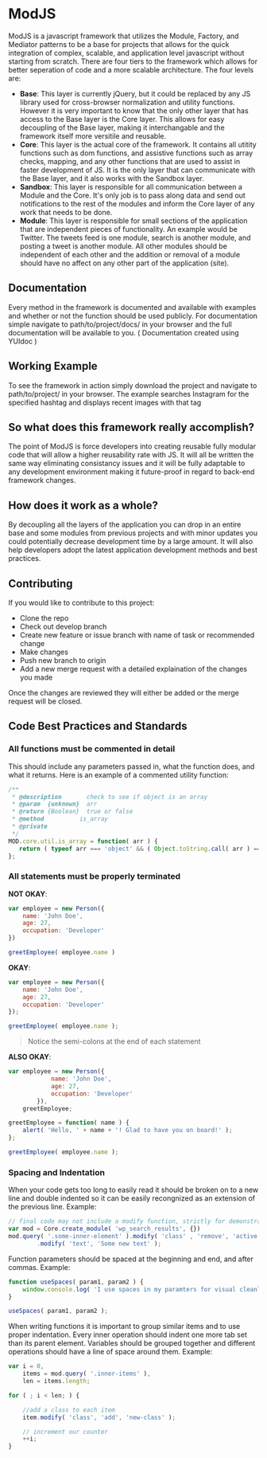 # ModJS

ModJS is a javascript framework that utilizes the Module, Factory, and Mediator patterns to be a base for projects that allows for the quick integration of complex, scalable, and application level javascript without starting from scratch. There are four tiers to the framework which allows for better seperation of code and a more scalable architecture. The four levels are:

- **Base**: This layer is currently jQuery, but it could be replaced by any JS library used for cross-browser normalization and utility functions. However it is very important to know that the only other layer that has access to the Base layer is the Core layer. This allows for easy decoupling of the Base layer, making it interchangable and the framework itself more versitile and reusable.
- **Core**: This layer is the actual core of the framework. It contains all utitity functions such as dom functions, and assistive functions such as array checks, mapping, and any other functions that are used to assist in faster development of JS. It is the only layer that can communicate with the Base layer, and it also works with the Sandbox layer.
- **Sandbox**: This layer is responsible for all communication between a Module and the Core. It's only job is to pass along data and send out notifications to the rest of the modules and inform the Core layer of any work that needs to be done.
- **Module**: This layer is responsible for small sections of the application that are independent pieces of functionality. An example would be Twitter. The tweets feed is one module, search is another module, and posting a tweet is another module. All other modules should be independent of each other and the addition or removal of a module should have no affect on any other part of the application (site).

## Documentation
Every method in the framework is documented and available with examples and whether or not the function should be used publicly. For documentation simple navigate to path/to/project/docs/ in your browser and the full documentation will be available to you. ( Documentation created using YUIdoc )

## Working Example
To see the framework in action simply download the project and navigate to path/to/project/ in your browser. The example searches Instagram for the specified hashtag and displays recent images with that tag

## So what does this framework really accomplish?
The point of ModJS is force developers into creating reusable fully modular code that will allow a higher reusability rate with JS. It will all be written the same way eliminating consistancy issues and it will be fully adaptable to any development environment making it future-proof in regard to back-end framework changes.

## How does it work as a whole?
By decoupling all the layers of the application you can drop in an entire base and some modules from previous projects and with minor updates you could potentially decrease development time by a large amount. It will also help developers adopt the latest application development methods and best practices.

## Contributing
If you would like to contribute to this project:

- Clone the repo
- Check out develop branch
- Create new feature or issue branch with name of task or recommended change
- Make changes
- Push new branch to origin
- Add a new merge request with a detailed explaination of the changes you made

Once the changes are reviewed they will either be added or the merge request will be closed.


## Code Best Practices and Standards


### All functions must be commented in detail

This should include any parameters passed in, what the function does, and what it returns. Here is an example of a commented utility function:

```javascript
/**
 * @description       check to see if object is an array
 * @param  {unknown}  arr
 * @return {Boolean}  true or false
 * @method          is_array
 * @private
 */
MOD.core.util.is_array = function( arr ) {
   return ( typeof arr === 'object' && ( Object.toString.call( arr ) === '[object Array]' ) ) ? true : false;
};
```


### All statements must be properly terminated
**NOT OKAY**:

```javascript
var employee = new Person({
    name: 'John Doe',
    age: 27,
	occupation: 'Developer'
})

greetEmployee( employee.name )
```

**OKAY**:

```javascript
var employee = new Person({
	name: 'John Doe',
	age: 27,
	occupation: 'Developer'
});

greetEmployee( employee.name );
```
> Notice the semi-colons at the end of each statement

**ALSO OKAY**:

```javascript
var employee = new Person({
			name: 'John Doe',
			age: 27,
			occupation: 'Developer'
		}),
	greetEmployee;

greetEmployee = function( name ) {
	alert( 'Hello, ' + name + '! Glad to have you on board!' );
};

greetEmployee( employee.name );
```

### Spacing and Indentation

When your code gets too long to easily read it should be broken on to a new line and double indented so it can be easily recongnized as an extension of the previous line. Example:

```javascript
// final code may not include a modify function, strictly for demonstration purposes
var mod = Core.create_module( 'wp_search_results', {})
mod.query( '.some-inner-element' ).modify( 'class' , 'remove', 'active')
        .modify( 'text', 'Some new text' );
```

Function parameters should be spaced at the beginning and end, and after commas. Example:

```javascript
function useSpaces( param1, param2 ) {
    window.console.log( 'I use spaces in my paramters for visual cleanliness.' );
}

useSpaces( param1, param2 );
```

When writing functions it is important to group similar items and to use proper indentation. Every inner operation should indent one more tab set than its parent element. Variables should be grouped together and different operations should have a line of space around them. Example:

```javascript
var i = 0,
    items = mod.query( '.inner-items' ),
    len = items.length;

for ( ; i < len; ) {

    //add a class to each item
    item.modify( 'class', 'add', 'new-class' );

    // increment our counter
    ++i;
}
```



